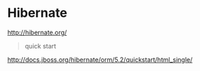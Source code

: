 # Hibernate

http://hibernate.org/

> quick start

http://docs.jboss.org/hibernate/orm/5.2/quickstart/html_single/
